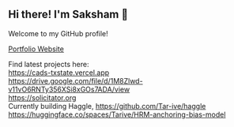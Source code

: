 ## Hi there! I'm Saksham 👋
Welcome to my GitHub profile!

[Portfolio Website](https://saksham.us/)

Find latest projects here:   
https://cads-txstate.vercel.app  
https://drive.google.com/file/d/1M8Zlwd-v11vO6RNTy356XSi8xGOs7ADA/view  
https://solicitator.org  
Currently building Haggle, https://github.com/Tar-ive/haggle  
https://huggingface.co/spaces/Tarive/HRM-anchoring-bias-model  


